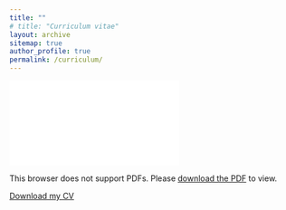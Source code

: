 ```yaml
---
title: ""
# title: "Curriculum vitae"
layout: archive
sitemap: true
author_profile: true
permalink: /curriculum/
---
```


<object data="/assets/documents/CV.pdf" type="application/pdf" width="700px" height="700px">
    <embed src="/assets/documents/CV.pdf">
        <p>This browser does not support PDFs. Please <a href="/assets/documents/CV.pdf">download the PDF</a> to view.</p>
    </embed>
</object>

[Download my CV](/assets/documents/CV.pdf)
